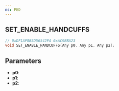 ```yaml
---
ns: PED
---
```

## SET_ENABLE_HANDCUFFS

```c
// 0xDF1AF8B5D56542FA 0xAC9BBA23
void SET_ENABLE_HANDCUFFS(Any p0, Any p1, Any p2);
```

## Parameters
* **p0**:
* **p1**:
* **p2**:
